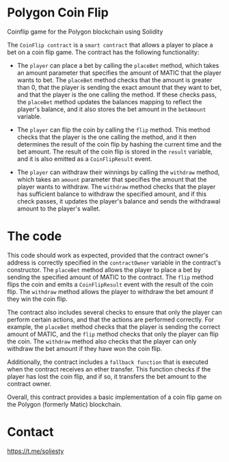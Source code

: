 # Polygon Coin Flip
Coinflip game for the Polygon blockchain using Solidity

The `CoinFlip contract` is a `smart contract` that allows a player to place a bet on a coin flip game. The contract has the following functionality:

- The `player` can place a bet by calling the `placeBet` method, which takes an amount parameter that specifies the amount of MATIC that the player wants to bet. The `placeBet` method checks that the amount is greater than 0, that the player is sending the exact amount that they want to bet, and that the player is the one calling the method. If these checks pass, the `placeBet` method updates the balances mapping to reflect the player's balance, and it also stores the bet amount in the `betAmount` variable.

- The `player` can flip the coin by calling the `flip` method. This method checks that the player is the one calling the method, and it then determines the result of the coin flip by hashing the current time and the bet amount. The result of the coin flip is stored in the `result` variable, and it is also emitted as a `CoinFlipResult` event.

- The `player` can withdraw their winnings by calling the `withdraw` method, which takes an `amount` parameter that specifies the amount that the player wants to withdraw. The `withdraw` method checks that the player has sufficient balance to withdraw the specified amount, and if this check passes, it updates the player's balance and sends the withdrawal amount to the player's wallet.

# The code

This code should work as expected, provided that the contract owner's address is correctly specified in the `contractOwner` variable in the contract's constructor. The `placeBet` method allows the player to place a bet by sending the specified amount of MATIC to the contract. The `flip` method flips the coin and emits a `CoinFlipResult` event with the result of the coin flip. The `withdraw` method allows the player to withdraw the bet amount if they win the coin flip.

The contract also includes several checks to ensure that only the player can perform certain actions, and that the actions are performed correctly. For example, the `placeBet` method checks that the player is sending the correct amount of MATIC, and the `flip` method checks that only the player can flip the coin. The `withdraw` method also checks that the player can only withdraw the bet amount if they have won the coin flip.

Additionally, the contract includes a `fallback function` that is executed when the contract receives an ether transfer. This function checks if the player has lost the coin flip, and if so, it transfers the bet amount to the contract owner.

Overall, this contract provides a basic implementation of a coin flip game on the Polygon (formerly Matic) blockchain.

# Contact
https://t.me/soljesty
